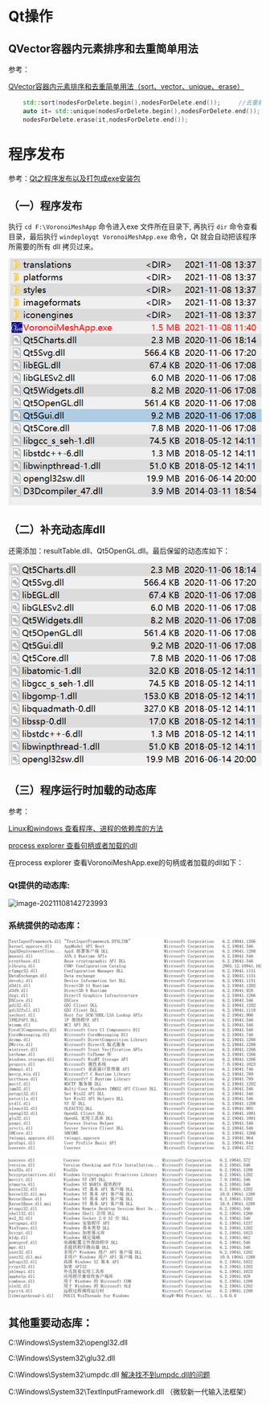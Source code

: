 # Qt操作



## QVector容器内元素排序和去重简单用法

参考：

[QVector容器内元素排序和去重简单用法（sort、vector、unique、erase）](https://blog.csdn.net/naibozhuan3744/article/details/98883143)

```c++
    std::sort(nodesForDelete.begin(),nodesForDelete.end());     //去重前需要排序
    auto it= std::unique(nodesForDelete.begin(),nodesForDelete.end());   //去除容器内重复元素
    nodesForDelete.erase(it,nodesForDelete.end());
```



# 程序发布

参考：[Qt之程序发布以及打包成exe安装包](https://www.cnblogs.com/linuxAndMcu/p/10974927.html)



## （一）程序发布

执行 `cd F:\VoronoiMeshApp` 命令进入exe 文件所在目录下, 再执行 `dir` 命令查看目录，最后执行 `windeployqt VoronoiMeshApp.exe` 命令，Qt 就会自动把该程序所需要的所有 dll 拷贝过来。

![image-20211108134936327](..\images\Qt\relea01.png)

## （二）补充动态库dll

还需添加：resultTable.dll、Qt5OpenGL.dll。最后保留的动态库如下：

![image-20211108135202424](..\images\Qt\relea02.png)



## （三）程序运行时加载的动态库

参考：

[Linux和windows 查看程序、进程的依赖库的方法](https://www.cnblogs.com/youxin/p/10098982.html)

[process explorer 查看句柄或者加载的dll](https://blog.csdn.net/yasi_xi/article/details/39295843)

在process explorer 查看VoronoiMeshApp.exe的句柄或者加载的dll如下：

### Qt提供的动态库:

![image-20211108142723993](E:\OneDrive\文档\GPU-server\images\Qt\relea05.png)

### 系统提供的动态库：

![image-20211108142409498](..\images\Qt\relea03.png)

![image-20211108142627986](..\images\Qt\relea04.png)

## 其他重要动态库：

C:\Windows\System32\opengl32.dll

C:\Windows\System32\glu32.dll

C:\Windows\System32\umpdc.dll  [解决找不到umpdc.dll的问题](https://www.jb51.net/dll/umpdc.dll.html)

C:\Windows\System32\TextInputFramework.dll  （微软新一代输入法框架）



